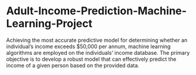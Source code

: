 # Adult-Income-Prediction-Machine-Learning-Project
Achieving the most accurate predictive model for determining whether an individual’s income exceeds $50,000 per annum, machine learning algorithms are employed on the individuals’ income database. The primary objective is to develop a robust model that can effectively predict the income of a given person based on the provided data.
